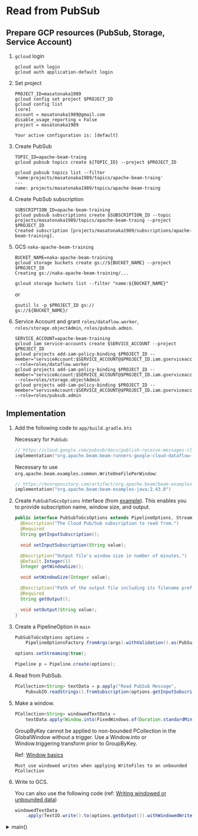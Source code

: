 # Read from PubSub

## Prepare GCP resources (PubSub, Storage, Service Account)

1. `gcloud` login

    ```
    gcloud auth login
    gcloud auth application-default login
    ```

1. Set project

    ```
    PROJECT_ID=masatonaka1989
    gcloud config set project $PROJECT_ID
    gcloud config list
    [core]
    account = masatonaka1989@gmail.com
    disable_usage_reporting = False
    project = masatonaka1989

    Your active configuration is: [default]
    ```

1. Create PubSub

    ```
    TOPIC_ID=apache-beam-traing
    gcloud pubsub topics create ${TOPIC_ID} --project $PROJECT_ID
    ```

    ```
    gcloud pubsub topics list --filter 'name:projects/masatonaka1989/topics/apache-beam-traing'
    ---
    name: projects/masatonaka1989/topics/apache-beam-traing
    ```

1. Create PubSub subscription

    ```
    SUBSCRIPTION_ID=apache-beam-training
    gcloud pubsub subscriptions create $SUBSCRIPTION_ID --topic projects/masatonaka1989/topics/apache-beam-traing --project $PROJECT_ID
    Created subscription [projects/masatonaka1989/subscriptions/apache-beam-training].
    ```

1. GCS `naka-apache-beam-training`

    ```
    BUCKET_NAME=naka-apache-beam-training
    gcloud storage buckets create gs://${BUCKET_NAME} --project $PROJECT_ID
    Creating gs://naka-apache-beam-training/...
    ```

    ```
    gcloud storage buckets list --filter "name:${BUCKET_NAME}"
    ```

    or

    ```
    gsutil ls -p $PROJECT_ID gs://
    gs://${BUCKET_NAME}/
    ```
1. Service Account and grant `roles/dataflow.worker`, `roles/storage.objectAdmin`, `roles/pubsub.admin`.
    ```
    SERVICE_ACCOUNT=apache-beam-training
    gcloud iam service-accounts create $SERVICE_ACCOUNT --project $PROJECT_ID
    gcloud projects add-iam-policy-binding $PROJECT_ID --member="serviceAccount:$SERVICE_ACCOUNT@$PROJECT_ID.iam.gserviceaccount.com" --role=roles/dataflow.worker
    gcloud projects add-iam-policy-binding $PROJECT_ID --member="serviceAccount:$SERVICE_ACCOUNT@$PROJECT_ID.iam.gserviceaccount.com" --role=roles/storage.objectAdmin
    gcloud projects add-iam-policy-binding $PROJECT_ID --member="serviceAccount:$SERVICE_ACCOUNT@$PROJECT_ID.iam.gserviceaccount.com" --role=roles/pubsub.admin
    ```
## Implementation

1. Add the following code to `app/build.gradle.kts`

    Necessary for `PubSub`:
    ```kts
    // https://cloud.google.com/pubsub/docs/publish-receive-messages-client-library#install
    implementation("org.apache.beam:beam-runners-google-cloud-dataflow-java:2.43.0")
    ```

    Necessary to use `org.apache.beam.examples.common.WriteOneFilePerWindow`:
    ```kts
    // https://mvnrepository.com/artifact/org.apache.beam/beam-examples-java
    implementation("org.apache.beam:beam-examples-java:2.43.0")
    ```

1. Create `PubSubToGcsOptions` interface (from [example](https://cloud.google.com/pubsub/docs/stream-messages-dataflow)). This enables you to provide subscription name, window size, and output.

    ```java
    public interface PubSubToGcsOptions extends PipelineOptions, StreamingOptions {
      @Description("The Cloud Pub/Sub subscription to read from.")
      @Required
      String getInputSubscription();

      void setInputSubscription(String value);

      @Description("Output file's window size in number of minutes.")
      @Default.Integer(1)
      Integer getWindowSize();

      void setWindowSize(Integer value);

      @Description("Path of the output file including its filename prefix.")
      @Required
      String getOutput();

      void setOutput(String value);
    }
    ```

1. Create a PipelineOption in `main`

    ```java
    PubSubToGcsOptions options =
        PipelineOptionsFactory.fromArgs(args).withValidation().as(PubSubToGcsOptions.class);

    options.setStreaming(true);

    Pipeline p = Pipeline.create(options);
    ```

1. Read from PubSub.
    ```java
    PCollection<String> textData = p.apply("Read PubSub Message",
        PubsubIO.readStrings().fromSubscription(options.getInputSubscription()));
    ```
1. Make a window.
    ```java
    PCollection<String> windowedTextData =
        textData.apply(Window.into(FixedWindows.of(Duration.standardMinutes(options.getWindowSize()))));
    ```

    GroupByKey cannot be applied to non-bounded PCollection in the GlobalWindow without a trigger. Use a Window.into or Window.triggering transform prior to GroupByKey.

    Ref: [Window basics](https://beam.apache.org/documentation/programming-guide/#windowing-basics)

    `Must use windowed writes when applying WriteFiles to an unbounded PCollection`

1. Write to GCS.

    You can also use the following code (ref: [Writing windowed or unbounded data](https://beam.apache.org/releases/javadoc/2.2.0/org/apache/beam/sdk/io/TextIO.html))
    ```java
    windowedTextData
        .apply(TextIO.write().to(options.getOutput()).withWindowedWrites().withNumShards(1));
    ```

<details><summary>main()</summary>

```java
  public static void main(String[] args) {

    // For local mode, you do not need to set the runner since DirectRunner is already the default.
    PubSubToGcsOptions options =
        PipelineOptionsFactory.fromArgs(args).withValidation().as(PubSubToGcsOptions.class);

    options.setStreaming(true);

    Pipeline p = Pipeline.create(options);

    // Input: read from PubSub
    PCollection<String> textData = p.apply("Read PubSub Message",
        PubsubIO.readStrings().fromSubscription(options.getInputSubscription()));

    // Make a Window
    PCollection<String> windowedTextData =
        textData.apply(Window.into(FixedWindows.of(Duration.standardMinutes(options.getWindowSize()))));

    // Write to file
    windowedTextData.apply("Write Files to GCS", new WriteOneFilePerWindow(options.getOutput(), 1));

    p.run().waitUntilFinish();
  }
```

</summary>
## Run in local

1. Run in local (with DirectRunner) (ToDo)
    ```
    ./gradlew run --args="--inputSubscription=projects/${PROJECT_ID}/subscriptions/${SUBSCRIPTION_ID} --output=gs://${BUCKET_NAME}/samples/output --gcpTempLocation=gs://${BUCKET_NAME}/temp"
    ```

1. Check GCS
    ```
    gsutil ls -p $PROJECT_ID gs://naka-apache-beam-training/
    gs://naka-apache-beam-training/temp/
    ```

    No result file is generated. why?

## Run on Dataflow

1. Run on dataflow with service account `apache-beam-training`
    ```
    ./gradlew run --args="--inputSubscription=projects/${PROJECT_ID}/subscriptions/${SUBSCRIPTION_ID} --output=gs://${BUCKET_NAME}/samples/output --gcpTempLocation=gs://${BUCKET_NAME}/temp --runner=DataflowRunner --serviceAccount=${SERVICE_ACCOUNT}@${PROJECT_ID}.iam.gserviceaccount.com --project=${PROJECT_ID} --region=us-central1"
    ```

1. Publish message to PubSub

    ```
    gcloud pubsub topics publish apache-beam-traing --message="BTC/JPY,bitflyer,1519845731987,1127174.0,1126166.0"
    gcloud pubsub topics publish apache-beam-traing --message="ETH/JPY,bitflyer,1519845742363,1127470.0,1126176.0"
    gcloud pubsub topics publish apache-beam-traing --message="BTC/JPY,bitflyer,1519845752427,1127601.0,1126227.0"
    ```

1. Check the job

    ```
    gcloud dataflow jobs list --project $PROJECT_ID --filter "type:streaming AND state:running" --region us-central1
    JOB_ID                                    NAME                            TYPE       CREATION_TIME        STATE    REGION
    2023-02-11_00_45_08-17780620775586673870  app-m0naka-0211084502-e7a39d6e  Streaming  2023-02-11 08:45:09  Running  us-central1
    ```

1. Check GCS contents.

    ```
    gsutil cat -h gs://naka-apache-beam-training/samples/output-08:44-08:44-0-of-1

    ==> gs://naka-apache-beam-training/samples/output-08:44-08:44-0-of-1 <==
    BTC/JPY,bitflyer,1519845731987,1127174.0,1126166.0
    ```

1. Cleanup

    1. Cancel the Job.
        ```
        gcloud dataflow jobs cancel 2023-02-11_00_45_08-17780620775586673870 --project $PROJECT_ID --region us-central1
        ```
    1. Delete contents in GCS
        ```
        gsutil -m rm -rf gs://${BUCKET_NAME}/samples/
        gsutil -m rm -rf "gs://${BUCKET_NAME}/temp/*"
        ```
    1. Delete Bucket
        ```
        gsutil rb gs://${BUCKET_NAME}
        ```
    1. Delete PubSub Subscription & Topic
        ```
        gcloud pubsub topics delete $SUBSCRIPTION_ID
        gcloud pubsub topics delete $TOPIC_ID
        ```
    1. Delete Service Account
        ```
        gcloud iam service-accounts delete ${SERVICE_ACCOUNT}@${PROJECT_ID}.iam.gserviceaccount.com
        ```
    1. Revoke auth
        ```
        gcloud auth application-default revoke
        gcloud auth revoke
        ```
## Error

### Error1: `java.lang.ClassNotFoundException: org.apache.beam.runners.core.construction.PipelineResources`

<details>

```
Feb 11, 2023 8:28:24 AM com.google.auth.oauth2.DefaultCredentialsProvider warnAboutProblematicCredentials
WARNING: Your application has authenticated using end user credentials from Google Cloud SDK. We recommend that most server applications use service accounts instead. If your application continues to use end user credentials from Cloud SDK, you might receive a "quota exceeded" or "API not enabled" error. For more information about service accounts, see https://cloud.google.com/docs/authentication/.
Exception in thread "main" java.lang.RuntimeException: Encountered checked exception when constructing an instance from factory method DataflowRunner#fromOptions(interface org.apache.beam.sdk.options.PipelineOptions)
        at org.apache.beam.sdk.util.InstanceBuilder.buildFromMethod(InstanceBuilder.java:233)
        at org.apache.beam.sdk.util.InstanceBuilder.build(InstanceBuilder.java:158)
        at org.apache.beam.sdk.PipelineRunner.fromOptions(PipelineRunner.java:55)
        at org.apache.beam.sdk.Pipeline.create(Pipeline.java:155)
        at apachebeamtraining.App.main(App.java:150)
Caused by: java.lang.NoClassDefFoundError: org/apache/beam/runners/core/construction/PipelineResources
        at org.apache.beam.runners.dataflow.DataflowRunner.fromOptions(DataflowRunner.java:270)
        at java.base/jdk.internal.reflect.DirectMethodHandleAccessor.invoke(DirectMethodHandleAccessor.java:104)
        at java.base/java.lang.reflect.Method.invoke(Method.java:578)
        at org.apache.beam.sdk.util.InstanceBuilder.buildFromMethod(InstanceBuilder.java:217)
        ... 4 more
Caused by: java.lang.ClassNotFoundException: org.apache.beam.runners.core.construction.PipelineResources
        at java.base/jdk.internal.loader.BuiltinClassLoader.loadClass(BuiltinClassLoader.java:641)
        at java.base/jdk.internal.loader.ClassLoaders$AppClassLoader.loadClass(ClassLoaders.java:188)
        at java.base/java.lang.ClassLoader.loadClass(ClassLoader.java:521)
        ... 8 more
```

</details>

This was due to different versions specified in build.gradle.kts.

### Error2: `java.lang.IllegalStateException: You are currently running with version 2.0.0 of google-api-client. You need at least version 1.15 of google-api-client to run version 1.27.0 of the Dataflow API library.`

<details>

```
Exception in thread "main" java.lang.RuntimeException: Encountered checked exception when constructing an instance from factory method DataflowRunner#fromOptions(interface org.apache.beam.sdk.options.PipelineOptions)
        at org.apache.beam.sdk.util.InstanceBuilder.buildFromMethod(InstanceBuilder.java:233)
        at org.apache.beam.sdk.util.InstanceBuilder.build(InstanceBuilder.java:158)
        at org.apache.beam.sdk.PipelineRunner.fromOptions(PipelineRunner.java:55)
        at org.apache.beam.sdk.Pipeline.create(Pipeline.java:155)
        at apachebeamtraining.App.main(App.java:149)
Caused by: java.lang.ExceptionInInitializerError
        at java.base/java.lang.Class.forName0(Native Method)
        at java.base/java.lang.Class.forName(Class.java:315)
        at com.sun.proxy.$Proxy0.<clinit>(Unknown Source)
        at java.base/jdk.internal.reflect.NativeConstructorAccessorImpl.newInstance0(Native Method)
        at java.base/jdk.internal.reflect.NativeConstructorAccessorImpl.newInstance(NativeConstructorAccessorImpl.java:62)
        at java.base/jdk.internal.reflect.DelegatingConstructorAccessorImpl.newInstance(DelegatingConstructorAccessorImpl.java:45)
        at java.base/java.lang.reflect.Constructor.newInstance(Constructor.java:490)
        at org.apache.beam.sdk.util.InstanceBuilder.buildFromConstructor(InstanceBuilder.java:261)
        at org.apache.beam.sdk.util.InstanceBuilder.build(InstanceBuilder.java:160)
        at org.apache.beam.sdk.options.ProxyInvocationHandler.as(ProxyInvocationHandler.java:299)
        at org.apache.beam.sdk.options.ProxyInvocationHandler.invoke(ProxyInvocationHandler.java:199)
        at com.sun.proxy.$Proxy52.as(Unknown Source)
        at org.apache.beam.sdk.options.PipelineOptionsValidator.validate(PipelineOptionsValidator.java:76)
        at org.apache.beam.sdk.options.PipelineOptionsValidator.validate(PipelineOptionsValidator.java:50)
        at org.apache.beam.runners.dataflow.DataflowRunner.fromOptions(DataflowRunner.java:230)
        at java.base/jdk.internal.reflect.NativeMethodAccessorImpl.invoke0(Native Method)
        at java.base/jdk.internal.reflect.NativeMethodAccessorImpl.invoke(NativeMethodAccessorImpl.java:62)
        at java.base/jdk.internal.reflect.DelegatingMethodAccessorImpl.invoke(DelegatingMethodAccessorImpl.java:43)
        at java.base/java.lang.reflect.Method.invoke(Method.java:566)
        at org.apache.beam.sdk.util.InstanceBuilder.buildFromMethod(InstanceBuilder.java:217)
        ... 4 more
Caused by: java.lang.IllegalStateException: You are currently running with version 2.0.0 of google-api-client. You need at least version 1.15 of google-api-client to run version 1.27.0 of the Dataflow API library.
        at com.google.common.base.Preconditions.checkState(Preconditions.java:534)
        at com.google.api.client.util.Preconditions.checkState(Preconditions.java:113)
        at com.google.api.services.dataflow.Dataflow.<clinit>(Dataflow.java:44)
        ... 24 more
```

https://github.com/googleapis/google-api-java-client-services/blob/f886a90300370b9e0d7d65f200739f942e705b34/clients/google-api-services-dataflow/v1b3/1.27.0/com/google/api/services/dataflow/Dataflow.java#L40-L50

```java
@SuppressWarnings("javadoc")
public class Dataflow extends com.google.api.client.googleapis.services.json.AbstractGoogleJsonClient {

  // Note: Leave this static initializer at the top of the file.
  static {
    com.google.api.client.util.Preconditions.checkState(
        com.google.api.client.googleapis.GoogleUtils.MAJOR_VERSION == 1 &&
        com.google.api.client.googleapis.GoogleUtils.MINOR_VERSION >= 15,
        "You are currently running with version %s of google-api-client. " +
        "You need at least version 1.15 of google-api-client to run version " +
        "1.27.0 of the Dataflow API library.", com.google.api.client.googleapis.GoogleUtils.VERSION);
  }
```

</details>

This was due to different versions specified in build.gradle.kts.

## Error3: Dataflow API is not enabled.

<details>

```
Caused by: com.google.api.client.googleapis.json.GoogleJsonResponseException: 400 Bad Request
POST https://dataflow.googleapis.com/v1b3/projects/masatonaka1989/locations/asia-northeast1/jobs
{
  "code" : 400,
  "errors" : [ {
    "domain" : "global",
    "message" : "(fa836c5b9e5ff8f8): Dataflow API is not enabled. Please use the Cloud Platform Console, https://console.developers.google.com/apis/api/dataflow.googleapis.com/overview?project=masatonaka1989, to enable Dataflow API.",
    "reason" : "failedPrecondition"
  } ],
  "message" : "(fa836c5b9e5ff8f8): Dataflow API is not enabled. Please use the Cloud Platform Console, https://console.developers.google.com/apis/api/dataflow.googleapis.com/overview?project=masatonaka1989, to enable Dataflow API.",
  "status" : "FAILED_PRECONDITION"
}
        at com.google.api.client.googleapis.json.GoogleJsonResponseException.from(GoogleJsonResponseException.java:146)
        at com.google.api.client.googleapis.services.json.AbstractGoogleJsonClientRequest.newExceptionOnError(AbstractGoogleJsonClientRequest.java:118)
        at com.google.api.client.googleapis.services.json.AbstractGoogleJsonClientRequest.newExceptionOnError(AbstractGoogleJsonClientRequest.java:37)
        at com.google.api.client.googleapis.services.AbstractGoogleClientRequest$1.interceptResponse(AbstractGoogleClientRequest.java:439)
        at com.google.api.client.http.HttpRequest.execute(HttpRequest.java:1111)
        at com.google.api.client.googleapis.services.AbstractGoogleClientRequest.executeUnparsed(AbstractGoogleClientRequest.java:525)
        at com.google.api.client.googleapis.services.AbstractGoogleClientRequest.executeUnparsed(AbstractGoogleClientRequest.java:466)
        at com.google.api.client.googleapis.services.AbstractGoogleClientRequest.execute(AbstractGoogleClientRequest.java:576)
        at org.apache.beam.runners.dataflow.DataflowClient.createJob(DataflowClient.java:64)
        at org.apache.beam.runners.dataflow.DataflowRunner.run(DataflowRunner.java:1381)
        ... 4 more
```

</details>

-> `gcloud services enable dataflow.googleapis.com`

## Error4: Current user cannot act as service account

<details>

```
Exception in thread "main" java.lang.RuntimeException: Failed to create a workflow job: (124268927654c5cb): Current user cannot act as service account apache-beam-training. Please grant your user account one of [Owner, Editor, Service Account Actor] roles, or any other role that includes the iam.serviceAccounts.actAs permission. See https://cloud.google.com/iam/docs/service-accounts-actas for additional details.
        at org.apache.beam.runners.dataflow.DataflowRunner.run(DataflowRunner.java:1395)
        at org.apache.beam.runners.dataflow.DataflowRunner.run(DataflowRunner.java:197)
        at org.apache.beam.sdk.Pipeline.run(Pipeline.java:323)
        at org.apache.beam.sdk.Pipeline.run(Pipeline.java:309)
        at apachebeamtraining.App.main(App.java:167)
Caused by: com.google.api.client.googleapis.json.GoogleJsonResponseException: 400 Bad Request
POST https://dataflow.googleapis.com/v1b3/projects/masatonaka1989/locations/asia-northeast1/jobs
{
  "code" : 400,
  "errors" : [ {
    "domain" : "global",
    "message" : "(124268927654c5cb): Current user cannot act as service account apache-beam-training. Please grant your user account one of [Owner, Editor, Service Account Actor] roles, or any other role that includes the iam.serviceAccounts.actAs permission. See https://cloud.google.com/iam/docs/service-accounts-actas for additional details.",
    "reason" : "badRequest"
  } ],
  "message" : "(124268927654c5cb): Current user cannot act as service account apache-beam-training. Please grant your user account one of [Owner, Editor, Service Account Actor] roles, or any other role that includes the iam.serviceAccounts.actAs permission. See https://cloud.google.com/iam/docs/service-accounts-actas for additional details.",
  "status" : "INVALID_ARGUMENT"
```

</details>

The way of specifying service account was wrong. -> `--serviceAccount=apache-beam-training@masatonaka1989.iam.gserviceaccount.com`

## References

1. https://chengzhizhao.medium.com/reading-apache-beam-programming-guide-3-pcollections-with-marvel-battle-stream-producer-2df5e6bbcabf
1. https://stackoverflow.com/questions/52972063/apache-beam-wont-write-files-to-local-env-or-google-storage
1. https://cloud.google.com/pubsub/docs/stream-messages-dataflow
1. https://beam.apache.org/get-started/quickstart-java/#run-wordcount-using-gradle

